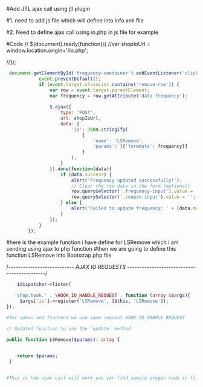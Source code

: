 #Add JTL ajax call using jtl plugin

#1.  need to add js file which will define into info.xml file

#2.  Need to define ajax call using io.php in js file for example

#Code 
// $(document).ready(function(){
    //var shopIoUrl = window.location.origin+'/io.php';

//});
```javascript
 document.getElementById('frequency-container').addEventListener('click', function(event) {
            event.preventDefault();
            if (event.target.classList.contains('remove-row')) {
                var row = event.target.parentElement;
                var frequency = row.getAttribute('data-frequency');
  
                $.ajax({
                    type: 'POST',
                    url: shopIoUrl,
                    data: {
                        'io': JSON.stringify(
                            {
                                'name': 'LSRemove', 
                                'params': [{'formdata': frequency}]  
                            }
                        ),
                    }
                }).done(function(data){
                    if (data.success) {
                        alert('Frequency updated successfully!');
                        // Clear the row data in the form (optional)
                        row.querySelector('.frequency-input').value = '';
                        row.querySelector('.coupon-input').value = '';
                    } else {
                        alert('Failed to update frequency: ' + (data.message || 'Unknown error'));
                    }
                });
            }
        }); 
```
#here is the example function i have define for LSRemove which i am sending using ajax to php function 
#then we are going to define this function LSRemove into Bootstrap.php file

/*--------------------------- AJAX IO REQUESTS --------------------------------------------*/
```php
    $dispatcher->listen(

   'shop.hook.' . \HOOK_IO_HANDLE_REQUEST , function (array &$args){
     $args['io']->register('LSRemove', [$this, 'LSRemove']);
});

#for admin and frontend we use same request HOOK_IO_HANDLE_REQUEST

// Updated function to use the `update` method

public function LSRemove($params): array {
   

    return $params;
 }


#This is how ajax call will work you can find sample plugin code in files
